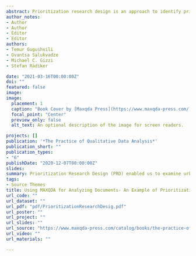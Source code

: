 ```yaml
---
abstract: Prioritization research design is an approach to identify priorities in development strategies on various areas using MAXQDA. The design incorporates a combination of different methodological approaches, including systematic literature review, evaluative qualitative text analysis, and transformative mixed methods research. This chapter provides an example of an urban development issue in the city of Gori, Georgia. We highlight the usage of four MAXQDA tools, the Smart Coding Tool, Complex Code Configurations, Document Portrait, and MAXMaps. The Smart Coding Tool was used to re-check the codes and coded segments for consistency in coding according to the methodology and to create and apply evaluative codes in addition to thematic codes. Complex Code Configurations was used to illustrate the distribution and frequencies of the combination of thematic and evaluative codes. MAXQDA’s visual tools (MAXMaps and Document Portrait) enabled us to present the links between the urban development dimensions and evaluative codes. The Document Portrait was used to depict the proportion of text segments dedicated to each urban development issue in the analyzed documents. MAXQDA made it possible to synthesize and quantify document variables and thematic and evaluative codes. Ultimately, it enabled us to examine urban development issues in a way that brought together globally-promoted principles, while considering local peculiarities.
author_notes:
- Author
- Author
- Editor
- Editor
authors:
- Temur Gugushvili
- Gvantsa Salukvadze
- Michael C. Gizzi
- Stefan Rädiker

date: "2021-03-16T00:00:00Z"
doi: ""
featured: false
image: 
image:
  placement: 1
  caption: "Book Cover by [Maxqda Press](https://www.maxqda-press.com/)"
  focal_point: "Center"
  preview_only: false
  alt_text: An optional description of the image for screen readers.

projects: []
publication: '*The Practice of Qualitative Data Analysis*'
publication_short: ""
publication_types:
- "6"
publishDate: "2020-12-07T00:00:00Z"
slides: 
summary: Prioritization Research Design (PRD) enabled us to examine urban development issues in a way that brought together globally-promoted principles, while considering local peculiarities..
tags:
- Source Themes
title: Using MAXQDA for Analyzing Documents- An Example of Prioritization Research Design in Urban Development
url_code: ""
url_dataset: ""
url_pdf: "pdf/PrioritizationResearchDesig.pdf"
url_poster: ""
url_project: ""
url_slides: ""
url_source: "https://www.maxqda-press.com/catalog/books/the-practice-of-qualitative-data-analysis"
url_video: ""
url_materials: ""

---
```

